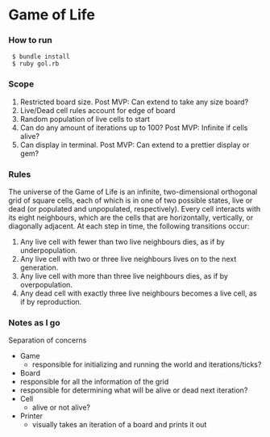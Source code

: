 # Game of Life

### How to run
```
 $ bundle install
 $ ruby gol.rb
```

### Scope
1. Restricted board size.  Post MVP: Can extend to take any size board?
2. Live/Dead cell rules account for edge of board
3. Random population of live cells to start
4. Can do any amount of iterations up to 100? Post MVP: Infinite if cells alive?
5. Can display in terminal.  Post MVP: Can extend to a prettier display or gem?

### Rules
The universe of the Game of Life is an infinite, two-dimensional orthogonal grid of square cells, each of which is in one of two possible states, live or dead (or populated and unpopulated, respectively). Every cell interacts with its eight neighbours, which are the cells that are horizontally, vertically, or diagonally adjacent. At each step in time, the following transitions occur:

1. Any live cell with fewer than two live neighbours dies, as if by underpopulation.
2. Any live cell with two or three live neighbours lives on to the next generation.
3. Any live cell with more than three live neighbours dies, as if by overpopulation.
4. Any dead cell with exactly three live neighbours becomes a live cell, as if by reproduction.

### Notes as I go
Separation of concerns
* Game
  * responsible for initializing and running the world and iterations/ticks?
* Board
 * responsible for all the information of the grid
 * responsible for determining what will be alive or dead next iteration?
* Cell
  * alive or not alive?
* Printer
  * visually takes an iteration of a board and prints it out

